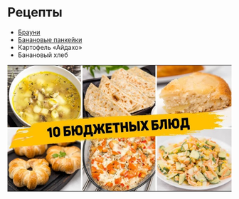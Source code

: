 # Рецепты

- [Брауни](brownie.md)
- [Банановые панкейки](banana.md)
- Картофель «Айдахо»
- Банановый хлеб


![Основное изображение проекта](images/hq720.jpg)